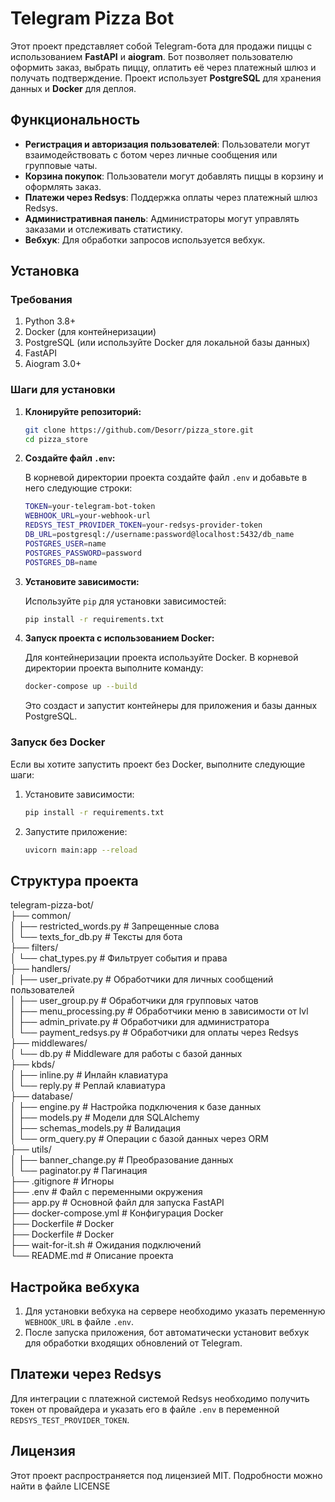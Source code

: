 # Telegram Pizza Bot

Этот проект представляет собой Telegram-бота для продажи пиццы с использованием **FastAPI** и **aiogram**. Бот позволяет пользователю оформить заказ, выбрать пиццу, оплатить её через платежный шлюз и получать подтверждение. Проект использует **PostgreSQL** для хранения данных и **Docker** для деплоя.

## Функциональность

- **Регистрация и авторизация пользователей**: Пользователи могут взаимодействовать с ботом через личные сообщения или групповые чаты.
- **Корзина покупок**: Пользователи могут добавлять пиццы в корзину и оформлять заказ.
- **Платежи через Redsys**: Поддержка оплаты через платежный шлюз Redsys.
- **Административная панель**: Администраторы могут управлять заказами и отслеживать статистику.
- **Вебхук**: Для обработки запросов используется вебхук.

## Установка

### Требования

1. Python 3.8+
2. Docker (для контейнеризации)
3. PostgreSQL (или используйте Docker для локальной базы данных)
4. FastAPI
5. Aiogram 3.0+

### Шаги для установки

1. **Клонируйте репозиторий:**

    ```bash
    git clone https://github.com/Desorr/pizza_store.git
    cd pizza_store
    ```

2. **Создайте файл `.env`:**

    В корневой директории проекта создайте файл `.env` и добавьте в него следующие строки:

    ```bash
    TOKEN=your-telegram-bot-token
    WEBHOOK_URL=your-webhook-url
    REDSYS_TEST_PROVIDER_TOKEN=your-redsys-provider-token
    DB_URL=postgresql://username:password@localhost:5432/db_name
    POSTGRES_USER=name
    POSTGRES_PASSWORD=password
    POSTGRES_DB=name
    ```

3. **Установите зависимости:**

    Используйте `pip` для установки зависимостей:

    ```bash
    pip install -r requirements.txt
    ```

4. **Запуск проекта с использованием Docker:**

    Для контейнеризации проекта используйте Docker. В корневой директории проекта выполните команду:

    ```bash
    docker-compose up --build
    ```

    Это создаст и запустит контейнеры для приложения и базы данных PostgreSQL.

### Запуск без Docker

Если вы хотите запустить проект без Docker, выполните следующие шаги:

1. Установите зависимости:

    ```bash
    pip install -r requirements.txt
    ```

2. Запустите приложение:

    ```bash
    uvicorn main:app --reload
    ```

## Структура проекта


telegram-pizza-bot/             
├── common/  
│ ├── restricted_words.py # Запрещенные слова  
│ └── texts_for_db.py # Тексты для бота    
├── filters/   
│ └── chat_types.py # Фильтрует события и права         
├── handlers/   
│ ├── user_private.py # Обработчики для личных сообщений пользователей  
│ ├── user_group.py # Обработчики для групповых чатов  
│ ├── menu_processing.py # Обработчики меню в зависимости от lvl                                 
│ ├── admin_private.py # Обработчики для администратора               
│ └── payment_redsys.py # Обработчики для оплаты через Redsys    
├── middlewares/    
│ └── db.py # Middleware для работы с базой данных   
├── kbds/   
│ ├── inline.py # Инлайн клавиатура   
│ └── reply.py # Реплай клавиатура  
├── database/   
│ ├── engine.py # Настройка подключения к базе данных   
│ ├── models.py # Модели для SQLAlchemy                                                   
│ ├── schemas_models.py # Валидация                                                          
│ └── orm_query.py # Операции с базой данных через ORM  
├── utils/   
│ ├── banner_change.py # Преобразование данных  
│ └── paginator.py # Пагинация  
├── .gitignore # Игноры                                                      
├── .env # Файл с переменными окружения     
├── app.py # Основной файл для запуска FastAPI                                 
├── docker-compose.yml # Конфигурация Docker  
├── Dockerfile # Docker                                                                         
├── Dockerfile # Docker                                                                         
├── wait-for-it.sh # Ожидания подключений    
└── README.md # Описание проекта 


## Настройка вебхука

1. Для установки вебхука на сервере необходимо указать переменную `WEBHOOK_URL` в файле `.env`.
2. После запуска приложения, бот автоматически установит вебхук для обработки входящих обновлений от Telegram.

## Платежи через Redsys

Для интеграции с платежной системой Redsys необходимо получить токен от провайдера и указать его в файле `.env` в переменной `REDSYS_TEST_PROVIDER_TOKEN`.

## Лицензия
Этот проект распространяется под лицензией MIT. Подробности можно найти в файле LICENSE